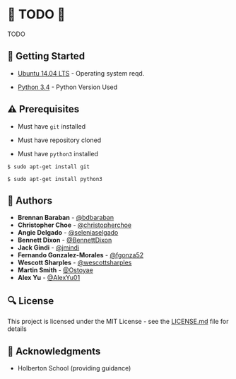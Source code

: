 # :shell: TODO :shell:

TODO

## :running: Getting Started

* [Ubuntu 14.04 LTS](http://releases.ubuntu.com/14.04/) - Operating system reqd.

* [Python 3.4](https://www.python.org/download/releases/3.4.0/) - Python Version Used

## :warning: Prerequisites

* Must have `git` installed

* Must have repository cloned

* Must have `python3` installed

```
$ sudo apt-get install git
```

```
$ sudo apt-get install python3
```

## :blue_book: Authors
* **Brennan Baraban** - [@bdbaraban](https://github.com/bdbaraban)
* **Christopher Choe** - [@christopherchoe](https://github.com/christopherchoe)
* **Angie Delgado** - [@seleniaselgado](https://github.com/seleniadelgado)
* **Bennett Dixon** - [@BennettDixon](https://github.com/BennettDixon)
* **Jack Gindi** - [@jmindi](https://github.com/jmgindi)
* **Fernando Gonzalez-Morales** - [@fgonza52](https://github.com/fgonza52)
* **Wescott Sharples** - [@wescottsharples](https://github.com/wescottsharples)
* **Martin Smith** - [@Ostoyae](https://github.com/Ostoyae)
* **Alex Yu** - [@AlexYu01](https://github.com/AlexYu01)

## :mag: License

This project is licensed under the MIT License - see the [LICENSE.md](TODO) file for details



## :mega: Acknowledgments

* Holberton School (providing guidance)

